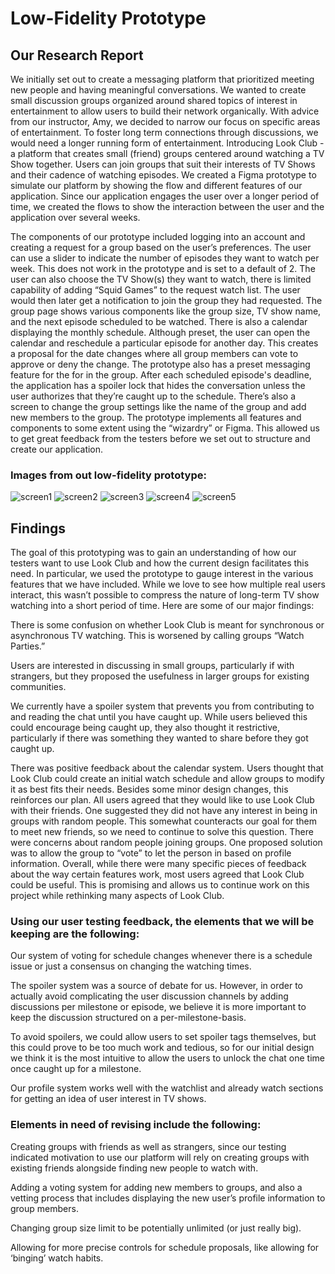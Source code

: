 # Low-Fidelity Prototype
## Our Research Report
We initially set out to create a messaging platform that prioritized meeting new people and having meaningful conversations. We wanted to create small discussion groups organized around shared topics of interest in entertainment to allow users to build their network organically. With advice from our instructor, Amy, we decided to narrow our focus on specific areas of entertainment. To foster long term connections through discussions, we would need a longer running form of entertainment. Introducing Look Club - a platform that creates small (friend) groups centered around watching a TV Show together. Users can join groups that suit their interests of TV Shows and their cadence of watching episodes. We created a Figma prototype to simulate our platform by showing the flow and different features of our application. Since our application engages the user over a longer period of time, we created the flows to show the interaction between the user and the application over several weeks. 

The components of our prototype included logging into an account and creating a request for a group based on the user’s preferences. The user can use a slider to indicate the number of episodes they want to watch per week. This does not work in the prototype and is set to a default of 2. The user can also choose the TV Show(s) they want to watch, there is limited capability of adding “Squid Games” to the request watch list. The user would then later get a notification to join the group they had requested. The group page shows various components like the group size, TV show name, and the next episode scheduled to be watched. There is also a calendar displaying the monthly schedule. Although preset, the user can open the calendar and reschedule a particular episode for another day. This creates a proposal for the date changes where all group members can vote to approve or deny the change. The prototype also has a preset messaging feature for the  for in the group. After each scheduled episode's deadline, the application has a spoiler lock that hides the conversation unless the user authorizes that they’re caught up to the schedule. There’s also a screen to change the group settings like the name of the group and add new members to the group. 
The prototype implements all features and components to some extent using the “wizardry” or Figma. This allowed us to get great feedback from the testers before we set out to structure and create our application.

### Images from out low-fidelity prototype:
![screen1](../images/g3/g3-image1.png)
![screen2](../images/g3/g3-image2.png)
![screen3](../images/g3/g3-image3.png)
![screen4](../images/g3/g3-image4.png)
![screen5](../images/g3/g3-image5.png)

## Findings
The goal of this prototyping was to gain an understanding of how our testers want to use Look Club and how the current design facilitates this need. In particular, we used the prototype to gauge interest in the various features that we have included. While we love to see how multiple real users interact, this wasn’t possible to compress the nature of long-term TV show watching into a short period of time. Here are some of our major findings: 

There is some confusion on whether Look Club is meant for synchronous or asynchronous TV watching. This is worsened by calling groups “Watch Parties.”

Users are interested in discussing in small groups, particularly if with strangers, but they proposed the usefulness in larger groups for existing communities.

We currently have a spoiler system that prevents you from contributing to and reading the chat until you have caught up. While users believed this could encourage being caught up, they also thought it restrictive, particularly if there was something they wanted to share before they got caught up.

There was positive feedback about the calendar system. Users thought that Look Club could create an initial watch schedule and allow groups to modify it as best fits their needs. Besides some minor design changes, this reinforces our plan. All users agreed that they would like to use Look Club with their friends. One suggested they did not have any interest in being in groups with random people. This somewhat counteracts our goal for them to meet new friends, so we need to continue to solve this question. There were concerns about random people joining groups. One proposed solution was to allow the group to “vote” to let the person in based on profile information. Overall, while there were many specific pieces of feedback about the way certain features work, most users agreed that Look Club could be useful. This is promising and allows us to continue work on this project while rethinking many aspects of Look Club.

### Using our user testing feedback, the elements that we will be keeping are the following:

Our system of voting for schedule changes whenever there is a schedule issue or just a consensus on changing the watching times. 

The spoiler system was a source of debate for us. However, in order to actually avoid complicating the user discussion channels by adding discussions per milestone or episode, we believe it is more important to keep the discussion structured on a per-milestone-basis. 

To avoid spoilers, we could allow users to set spoiler tags themselves, but this could prove to be too much work and tedious, so for our initial design we think it is the most intuitive to allow the users to unlock the chat one time once caught up for a milestone.

Our profile system works well with the watchlist and already watch sections for getting an idea of user interest in TV shows.


### Elements in need of revising include the following:

Creating groups with friends as well as strangers, since our testing indicated motivation to use our platform will rely on creating groups with existing friends alongside finding new people to watch with.

Adding a voting system for adding new members to groups, and also a vetting process that includes displaying the new user’s profile information to group members.

Changing group size limit to be potentially unlimited (or just really big).

Allowing for more precise controls for schedule proposals, like allowing for ‘binging’ watch habits.
